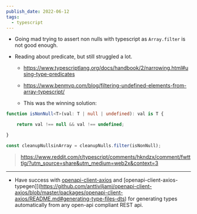 ```yaml
---
publish_date: 2022-06-12
tags:
  - typescript
---
```

- Going mad trying to assert non nulls with typescript as `Array.filter` is not good enough.

- Reading about predicate, but still struggled a lot.
	- https://www.typescriptlang.org/docs/handbook/2/narrowing.html#using-type-predicates
	- https://www.benmvp.com/blog/filtering-undefined-elements-from-array-typescript/ 

	- This was the winning solution:
```ts
function isNonNull<T>(val: T | null | undefined): val is T {

	return val !== null && val !== undefined;

}

const cleanupNullsinArray = cleanupNulls.filter(isNonNull);

```
>  https://www.reddit.com/r/typescript/comments/hkndzx/comment/fwtttlg/?utm_source=share&utm_medium=web2x&context=3

--- 
-  Have success with [openapi-client-axios](https://github.com/anttiviljami/openapi-client-axios/blob/master/packages/openapi-client-axios/README.md) and [openapi-client-axios-typegen]](https://github.com/anttiviljami/openapi-client-axios/blob/master/packages/openapi-client-axios/README.md#generating-type-files-dts) for generating types automatically from any open-api compliant REST api.
